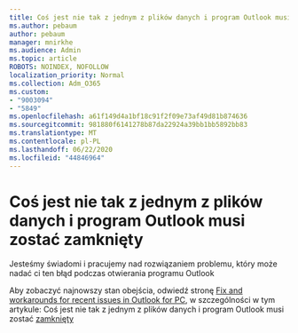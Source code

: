 ```yaml
---
title: Coś jest nie tak z jednym z plików danych i program Outlook musi zostać zamknięty
ms.author: pebaum
author: pebaum
manager: mnirkhe
ms.audience: Admin
ms.topic: article
ROBOTS: NOINDEX, NOFOLLOW
localization_priority: Normal
ms.collection: Adm_O365
ms.custom:
- "9003094"
- "5849"
ms.openlocfilehash: a61f149d4a1bf18c91f2f09e73af49d81b874636
ms.sourcegitcommit: 981880f6141278b87da22924a39bb1bb5892bb83
ms.translationtype: MT
ms.contentlocale: pl-PL
ms.lasthandoff: 06/22/2020
ms.locfileid: "44846964"
---
```

# <a name="something-is-wrong-with-one-of-your-data-files-and-outlook-needs-to-close"></a>Coś jest nie tak z jednym z plików danych i program Outlook musi zostać zamknięty

Jesteśmy świadomi i pracujemy nad rozwiązaniem problemu, który może nadać ci ten błąd podczas otwierania programu Outlook

Aby zobaczyć najnowszy stan obejścia, odwiedź stronę [Fix and workarounds for recent issues in Outlook for PC](https://support.microsoft.com/office/ecf61305-f84f-4e13-bb73-95a214ac1230), w szczególności w tym artykule: Coś jest nie tak z jednym z plików danych i program Outlook musi zostać [zamknięty](https://support.microsoft.com/office/a3b59934-2446-4f2a-bd25-58f88188b9b2)
